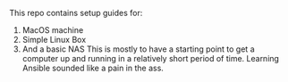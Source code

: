 This repo contains setup guides for: 
1. MacOS machine
2. Simple Linux Box
3. And a basic NAS
This is mostly to have a starting point to get a computer up and running in a relatively short period of time. Learning Ansible sounded like a pain in the ass.